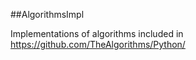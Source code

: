 ##AlgorithmsImpl

Implementations of algorithms included in https://github.com/TheAlgorithms/Python/

